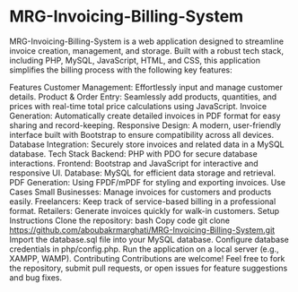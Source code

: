 # MRG-Invoicing-Billing-System

MRG-Invoicing-Billing-System is a web application designed to streamline invoice creation, management, and storage. Built with a robust tech stack, including PHP, MySQL, JavaScript, HTML, and CSS, this application simplifies the billing process with the following key features:

Features
Customer Management: Effortlessly input and manage customer details.
Product & Order Entry: Seamlessly add products, quantities, and prices with real-time total price calculations using JavaScript.
Invoice Generation: Automatically create detailed invoices in PDF format for easy sharing and record-keeping.
Responsive Design: A modern, user-friendly interface built with Bootstrap to ensure compatibility across all devices.
Database Integration: Securely store invoices and related data in a MySQL database.
Tech Stack
Backend: PHP with PDO for secure database interactions.
Frontend: Bootstrap and JavaScript for interactive and responsive UI.
Database: MySQL for efficient data storage and retrieval.
PDF Generation: Using FPDF/mPDF for styling and exporting invoices.
Use Cases
Small Businesses: Manage invoices for customers and products easily.
Freelancers: Keep track of service-based billing in a professional format.
Retailers: Generate invoices quickly for walk-in customers.
Setup Instructions
Clone the repository:
bash
Copy code
git clone https://github.com/aboubakrmarghati/MRG-Invoicing-Billing-System.git
Import the database.sql file into your MySQL database.
Configure database credentials in php/config.php.
Run the application on a local server (e.g., XAMPP, WAMP).
Contributing
Contributions are welcome! Feel free to fork the repository, submit pull requests, or open issues for feature suggestions and bug fixes.
